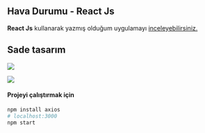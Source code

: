
## Hava Durumu - React Js

**React Js** kullanarak yazmış olduğum uygulamayı [inceleyebilirsiniz.](https://oztsinan.github.io/weather-react/build)  


## Sade tasarım
![](https://i.ibb.co/ZxPBqT6/photo1.png)

![](https://i.ibb.co/g9wzP1j/photo2.png)



#### Projeyi çalıştırmak için

``` bash
npm install axios
# localhost:3000
npm start
```

